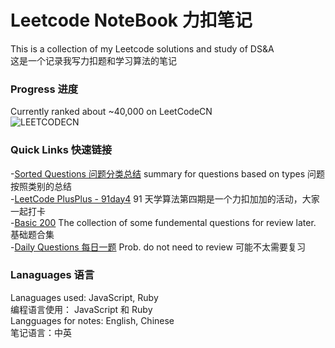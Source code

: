 # Leetcode NoteBook 力扣笔记

This is a collection of my Leetcode solutions and study of DS&A
<br>
这是一个记录我写力扣题和学习算法的笔记

### Progress 进度

Currently ranked about ~40,000 on LeetCodeCN
<br>
![LEETCODECN](https://github.com/lilyzhaoyilu/LeetCodeRecord/blob/master/assets/LCCN.png)
<br>

### Quick Links 快速链接

-[Sorted Questions 问题分类总结](https://github.com/lilyzhaoyilu/LeetCodeRecord/tree/master/sortedQuestions) summary for questions based on types 问题按照类别的总结  
-[LeetCode PlusPlus - 91day4](https://github.com/lilyzhaoyilu/LeetCodeRecord/tree/master/leetcodepp4) 91 天学算法第四期是一个力扣加加的活动，大家一起打卡  
-[Basic 200](https://github.com/lilyzhaoyilu/LeetCodeRecord/tree/master/Basic200) The collection of some fundemental questions for review later. 基础题合集  
-[Daily Questions 每日一题](https://github.com/lilyzhaoyilu/LeetCodeRecord/tree/master/lcDaily) Prob. do not need to review 可能不太需要复习

### Lanaguages 语言

Lanaguages used: JavaScript, Ruby  
编程语言使用： JavaScript 和 Ruby  
Langguages for notes: English, Chinese  
笔记语言：中英
